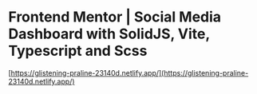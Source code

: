 # Frontend Mentor | Social Media Dashboard with SolidJS, Vite, Typescript and Scss

[https://glistening-praline-23140d.netlify.app/](https://glistening-praline-23140d.netlify.app/)

